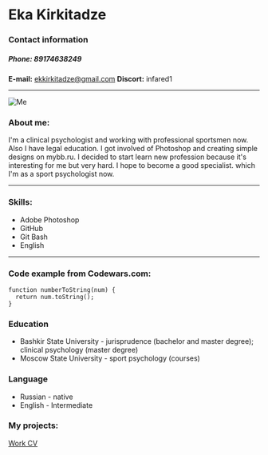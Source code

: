 # **Eka Kirkitadze**
### Contact information
##### **Phone:** 89174638249
**E-mail:** ekkirkitadze@gmail.com
**Discort:** infared1

****
![Me]("https://magazine.fortevillageresort.com/wp-content/uploads/2022/01/tennis-1024x683.jpg")
### About me:

I'm a clinical psychologist and working with professional sportsmen now. Also I have legal education. I got involved of Photoshop and creating simple designs on mybb.ru.
I decided to start learn new profession because it's interesting for me but very hard. I hope to become a good specialist. which I'm as a sport psychologist now. 
****
### Skills:
+ Adobe Photoshop
+ GitHub
+ Git Bash
+ English
****
### Code example from Codewars.com:
```
function numberToString(num) {
  return num.toString();
}
```
### Education
+ Bashkir State University - jurisprudence (bachelor and master degree); clinical psychology (master degree)
+ Moscow State University - sport psychology (courses)
### Language
* Russian - native
* English - Intermediate
### My projects:
[Work CV](https://github.com/Infared1/rsschool-cv/gh-pages "CV")


